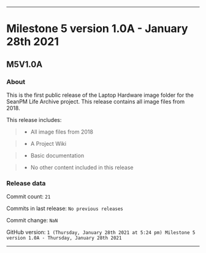 
***

# Milestone 5 version 1.0A - January 28th 2021

## M5V1.0A

### About

This is the first public release of the Laptop Hardware image folder for the SeanPM Life Archive project. This release contains all image files from 2018.

This release includes:

> * All image files from 2018

> * A Project Wiki

> * Basic documentation

> * No other content included in this release

### Release data

Commit count: `21`

Commits in last release: `No previous releases`

Commit change: `NaN`

GitHub version: `1 (Thursday, January 28th 2021 at 5:24 pm) Milestone 5 version 1.0A - Thursday, January 28th 2021`

***
